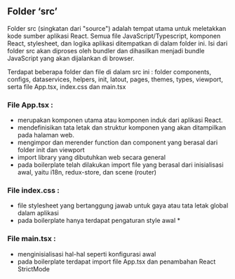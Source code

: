 ## Folder ‘src’

Folder src (singkatan dari "source") adalah tempat utama untuk meletakkan kode sumber aplikasi React. Semua file JavaScript/Typescript, komponen React, stylesheet, dan logika aplikasi ditempatkan di dalam folder ini. Isi dari folder src akan diproses oleh bundler dan dihasilkan menjadi bundle JavaScript yang akan dijalankan di browser.

Terdapat beberapa folder dan file di dalam src ini : folder components, configs, dataservices, helpers, init, latout, pages, themes, types, viewport, serta file App.tsx, index.css dan main.tsx

### **File App.tsx :**

- merupakan komponen utama atau komponen induk dari aplikasi React.
- mendefinisikan tata letak dan struktur komponen yang akan ditampilkan pada halaman web.
- mengimpor dan merender function dan component yang berasal dari folder init dan viewport
- import library yang dibutuhkan web secara general
- pada boilerplate telah dilakukan import file yang berasal dari inisialisasi awal, yaitu i18n, redux-store, dan scene (router)

### **File index.css :**

- file stylesheet yang bertanggung jawab untuk gaya atau tata letak global dalam aplikasi
- pada boilerplate hanya terdapat pengaturan style awal \*

### **File main.tsx :**

- menginisialisasi hal-hal seperti konfigurasi awal
- pada boilerplate terdapat import file App.tsx dan penambahan React StrictMode
